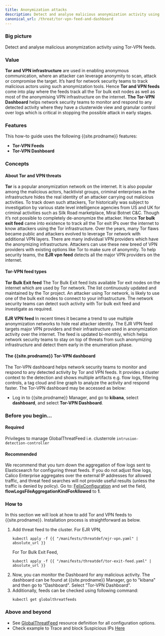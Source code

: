 ```yaml
---
title: Anonymization attacks
description: Detect and analyse malicious anonymization activity using Tor-VPN feeds.
canonical_url: /threat/tor-vpn-feed-and-dashboard
---
```


### Big picture

Detect and analyse malicious anonymization activity using Tor-VPN feeds.

### Value

**Tor and VPN infrastructure** are used in enabling anonymous communication, where an attacker can leverage anonymity to scan, attack or compromise the target. It’s hard for network security teams to track malicious actors using such anonymization tools. Hence **Tor and VPN feeds** come into play where the feeds track all the Tor bulk exit nodes as well as most of the anonymising VPN infrastructure on the internet. **The Tor-VPN Dashboard** helps network security teams to monitor and respond to any detected activity where they have a clusterwide view and granular control over logs which is critical in stopping the possible attack in early stages.

### Features

This how-to guide uses the following {{site.prodname}} features:
- **Tor-VPN Feeds**
- **Tor-VPN Dashboard**

### Concepts

#### About Tor and VPN threats

**Tor** is a popular anonymization network on the internet. It is also popular among the malicious actors, hacktivist groups, criminal enterprises as the infrastructure hides the real identity of an attacker carrying out malicious activities. To track down such attackers, Tor historically was subject to investigation by various state level intelligence agencies from US and UK for criminal activities such as Silk Road marketplace, Mirai Botnet C&C. Though it’s not possible to completely de-anonymize the attacker. Hence **Tor bulk exit feed** came into existence to track all the Tor exit IPs over the internet to know attackers using the Tor infrastructure. 
Over the years, many Tor flaws became public and attackers evolved to leverage Tor network with additional VPN layers. There are many individual VPN providers which have the anonymizing infrastructure. Attackers can use these new breed of VPN providers with existing options like Tor to make sure of anonymity. To help security teams, the **EJR vpn feed** detects all the major VPN providers on the internet.


#### Tor-VPN feed types

**Tor Bulk Exit feed**
The Tor Bulk Exit feed lists available Tor exit nodes on the internet which are used by Tor network. The list continuously updated and maintained by the Tor project. An attacker using Tor network, is likely to use one of the bulk exit nodes to connect to your infrastructure. The network security teams can detect such activity with Tor bulk exit feed and investigate as required.

**EJR VPN feed**
In recent times it became a trend to use multiple anonymization networks to hide real attacker identity. The EJR VPN feed targets major VPN providers and their infrastructure used in anonymization activity over the internet. The feed is updated bi-monthly, which helps network security teams to stay on top of threats from such anonymizing infrastructure and detect them early in the enumeration phase.

#### The {{site.prodname}} Tor-VPN dashboard

The Tor-VPN dashboard helps network security teams to monitor and respond to any detected activity by Tor and VPN feeds. It provides a cluster context to the detection and shows multiple artifacts e.g. flow logs, filtering controls, a tag cloud and line graph to analyze the activity and respond faster.
The Tor-VPN dashboard may be accessed as below: 
* Log in to {{site.prodname}} Manager, and go to **kibana**, select **dashboard**, and select **Tor-VPN Dashboard**.

### Before you begin...

#### Required

Privileges to manage GlobalThreatFeed i.e. clusterrole `intrusion-detection-controller`

#### Recommended

We recommend that you turn down the aggregation of flow logs sent to Elasticsearch for configuring threat feeds. If you do not adjust flow logs, Calico Enterprise aggregates over the external IP addresses for allowed traffic, and threat feed searches will not provide useful results (unless the traffic is denied by policy). Go to: [FelixConfiguration]({{site.baseurl}}/reference/resources/felixconfig) and set the field, **flowLogsFileAggregationKindForAllowed** to **1**.

### How to

In this section we will look at how to add Tor and VPN feeds to {{site.prodname}}. Installation process is straightforward as below.

1. Add threat feed to the cluster.
   For EJR VPN,
   ```shell
   kubectl apply -f {{ "/manifests/threatdef/ejr-vpn.yaml" | absolute_url }}
   ```
   For Tor Bulk Exit Feed,
   ```shell
   kubectl apply -f {{ "/manifests/threatdef/tor-exit-feed.yaml" | absolute_url }}
   ```
2. Now, you can monitor the Dashboard for any malicious activity. The dashboard can be found at {{site.prodname}} Manager, go to "kibana" and then go to "Dashboard". Select "Tor-VPN Dashboard".
3. Additionally, feeds can be checked using following command:
   ```shell
   kubectl get globalthreatfeeds 
   ```

### Above and beyond

* See [GlobalThreatFeed]({{site.baseurl}}/reference/resources/globalthreatfeed) resource definition for all configuration options.
* Check example to Trace and block Suspicious IPs [Here]({{site.baseurl}}/threat/suspicious-ips)
